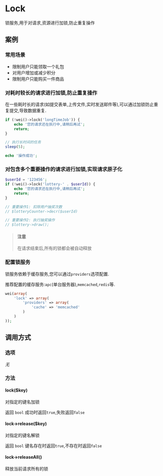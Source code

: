 Lock
====

锁服务,用于对请求,资源进行加锁,防止重复操作

案例
----

### 常用场景

* 限制用户只能领取一个礼包
* 对用户增加或减少积分
* 限制用户只能购买一件商品

### 对耗时较长的请求进行加锁,防止重复操作

在一些耗时长的请求(如提交表单,上传文件,实时发送邮件等),可以通过加锁防止重复提交,导致数据重复.

```php
if (!wei()->lock('longTimeJob')) {
    echo '您的请求还在执行中,请稍后再试';
    return;
}

// 执行长时间的任务
sleep(5);

echo '操作成功';
```

### 对包含多个重要操作的请求进行加锁,实现请求原子化

```php
$userId = '123456';
if (!wei()->lock('lottery-' . $userId)) {
    echo '您的请求还在执行中,请稍后再试';
    return;
}

// 重要操作1: 扣除用户抽奖次数
// $lotteryCounter->decr($userId)

// 重要操作2: 执行抽奖操作
// $lottery->draw();
```

> #### 注意
>
> 在请求结束后,所有的锁都会被自动释放

### 配置锁服务

锁服务依赖于缓存服务,您可以通过`providers`选项配置.

推荐配置的缓存服务:`apc`(单台服务器),`memcached`,`redis`等.

```php
wei(array(
    'lock' => array(
        'providers' => array(
            'cache' => 'memcached'
        )
    )
));
```

调用方式
--------

### 选项

*无*

### 方法

#### lock($key)
对指定的键名加锁

返回 `bool` 成功时返回`true`,失败返回`false`

#### lock->release($key)
对指定的键名解锁

返回 `bool` 键名存在时返回`true`,不存在时返回`false`

#### lock->releaseAll()
释放当前请求所有的锁
